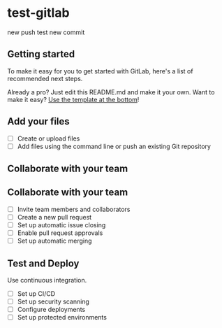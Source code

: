 # test-gitlab

new push
test new commit
## Getting started

To make it easy for you to get started with GitLab, here's a list of recommended next steps.

Already a pro? Just edit this README.md and make it your own. Want to make it easy? [Use the template at the bottom](#editing-this-readme)!

## Add your files

- [ ] Create or upload files
- [ ] Add files using the command line or push an existing Git repository

## Collaborate with your team

## Collaborate with your team

- [ ] Invite team members and collaborators
- [ ] Create a new pull request
- [ ] Set up automatic issue closing
- [ ] Enable pull request approvals
- [ ] Set up automatic merging

## Test and Deploy

Use continuous integration.

- [ ] Set up CI/CD
- [ ] Set up security scanning
- [ ] Configure deployments
- [ ] Set up protected environments
